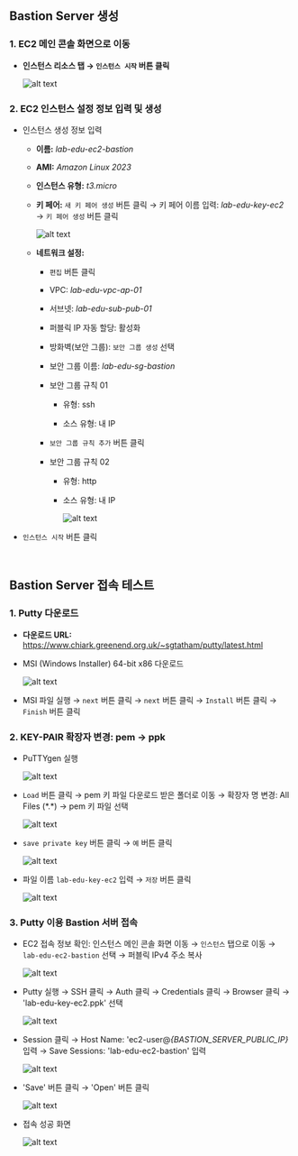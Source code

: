 ## Bastion Server 생성

### 1. EC2 메인 콘솔 화면으로 이동

- **인스턴스 리소스 탭 → `인스턴스 시작` 버튼 클릭**

    ![alt text](./img/instance_01.png)

### 2. EC2 인스턴스 설정 정보 입력 및 생성

- 인스턴스 생성 정보 입력

    - **이름:** *lab-edu-ec2-bastion*

    - **AMI:** *Amazon Linux 2023*

    - **인스턴스 유형:** *t3.micro*

    - **키 페어:** `새 키 페어 생성` 버튼 클릭 → 키 페어 이름 입력: *lab-edu-key-ec2* → `키 페어 생성` 버튼 클릭

        ![alt text](./img/instance_02.png)

    - **네트워크 설정:**

        - `편집` 버튼 클릭

        - VPC: *lab-edu-vpc-ap-01*

        - 서브넷: *lab-edu-sub-pub-01*

        - 퍼블릭 IP 자동 할당: 활성화

        - 방화벽(보안 그룹): `보안 그룹 생성` 선택

        - 보안 그룹 이름: *lab-edu-sg-bastion*

        - 보안 그룹 규칙 01

            - 유형: ssh

            - 소스 유형: 내 IP

        - `보안 그룹 규칙 추가` 버튼 클릭

        - 보안 그룹 규칙 02

            - 유형: http

            - 소스 유형: 내 IP

                ![alt text](./img/instance_03.png)

- `인스턴스 시작` 버튼 클릭

<br>

## Bastion Server 접속 테스트

### 1. Putty 다운로드

- **다운로드 URL:** https://www.chiark.greenend.org.uk/~sgtatham/putty/latest.html

- MSI (Windows Installer) 64-bit x86 다운로드

    ![alt text](./img/instance_04.png)

- MSI 파일 실행 → `next` 버튼 클릭 → `next` 버튼 클릭 → `Install` 버튼 클릭 → `Finish` 버튼 클릭

### 2. KEY-PAIR 확장자 변경: pem → ppk

- PuTTYgen 실행 

    ![alt text](./img/connection_01.png)

- `Load` 버튼 클릭 → pem 키 파일 다운로드 받은 폴더로 이동 → 확장자 명 변경: All Files (\*.\*) → pem 키 파일 선택

    ![alt text](./img/connection_02.png)

- `save private key` 버튼 클릭 → `예` 버튼 클릭

    ![alt text](./img/connection_03.png)

- 파일 이름 `lab-edu-key-ec2` 입력 → `저장` 버튼 클릭

    ![alt text](./img/connection_04.png)

### 3. Putty 이용 Bastion 서버 접속

- EC2 접속 정보 확인: 인스턴스 메인 콘솔 화면 이동 → `인스턴스` 탭으로 이동 → `lab-edu-ec2-bastion` 선택 → 퍼블릭 IPv4 주소 복사

    ![alt text](./img/connection_05.png)

- Putty 실행 → SSH 클릭 → Auth 클릭 → Credentials 클릭 → Browser 클릭 → 'lab-edu-key-ec2.ppk' 선택

    ![alt text](./img/connection_06.png)

- Session 클릭 → Host Name: 'ec2-user@*{BASTION_SERVER_PUBLIC_IP}* 입력 → Save Sessions: 'lab-edu-ec2-bastion' 입력

    ![alt text](./img/connection_07.png)

- 'Save' 버튼 클릭 → 'Open' 버튼 클릭

    ![alt text](./img/connection_08.png)

- 접속 성공 화면

    ![alt text](./img/connection_09.png)

<br>